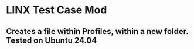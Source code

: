 # LINX Test Case Mod

## Creates a file within Profiles, within a new folder. Tested on Ubuntu 24.04
